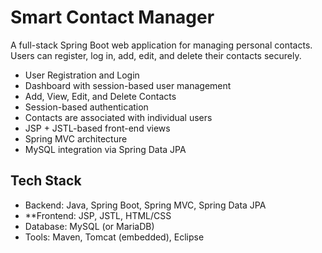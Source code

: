 # Smart Contact Manager

A full-stack Spring Boot web application for managing personal contacts. Users can register, log in, add, edit, and delete their contacts securely.
- User Registration and Login
- Dashboard with session-based user management
- Add, View, Edit, and Delete Contacts
- Session-based authentication
- Contacts are associated with individual users
- JSP + JSTL-based front-end views
- Spring MVC architecture
- MySQL  integration via Spring Data JPA

##  Tech Stack

- Backend: Java, Spring Boot, Spring MVC, Spring Data JPA
- **Frontend: JSP, JSTL, HTML/CSS
- Database: MySQL (or MariaDB)
- Tools: Maven, Tomcat (embedded), Eclipse



